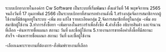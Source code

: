 ระบบเบิกยาภายในองค์กร Cw Software เป็นระบบที่เริ่มพัฒนา
ตั้งแต่วันที่ 14 พฤษจิกายน 2565 จนถึงวันที่ 17 กุมภาพันธ์ 2566
เป็นระบบเบิกยาที่สามารถทำงานดังนี้
1.สร้างกลุ่มจัดการสมาชิกจากผู้ใช้งานที่มีข้อมูลอยู่ในระบบ
-เพิ่ม ลบ แก้ไข รายละเอียดกลุ่ม
2.จัดการสมาชิกที่อยู่ในกลุ่ม
-เพิ่ม ลบ สมาชิกผู้ใช้งาน
3.ทำการสั่งซื้อยา
-เพิ่มยาลงในตระกร้าเพื่อสั่งซื้อ
4.คำสั่งซื้อ อธิบายสินค้า และจำนวนที่เลือก
-ค้นหารายชื่อแผนก สถานะ วันที่ และชื่อผู้ใช้งาน
5.รายงานการขายคือคำสั่งซื้อที่มีสถานะสำเร็จ
-ค้นหารายชื่อแผนก สถานะ วันที่ และชื่อผู้ใช้งาน

-เลือกเฉพาะรายงานที่ต้องการ-สั่งพิมพ์รายงานที่เลือก
